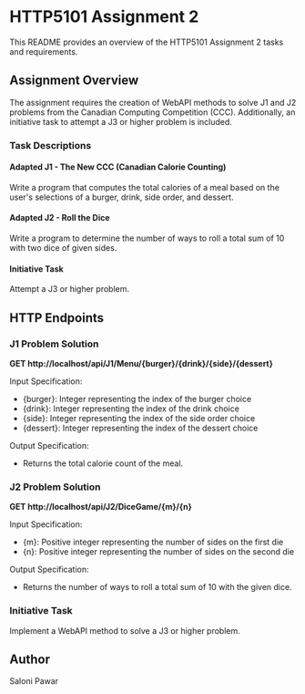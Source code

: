 # HTTP5101 Assignment 2

This README provides an overview of the HTTP5101 Assignment 2 tasks and requirements.

## Assignment Overview

The assignment requires the creation of WebAPI methods to solve J1 and J2 problems from the Canadian Computing Competition (CCC). Additionally, an initiative task to attempt a J3 or higher problem is included.

### Task Descriptions

#### Adapted J1 - The New CCC (Canadian Calorie Counting)
Write a program that computes the total calories of a meal based on the user's selections of a burger, drink, side order, and dessert.

#### Adapted J2 - Roll the Dice
Write a program to determine the number of ways to roll a total sum of 10 with two dice of given sides.

#### Initiative Task
Attempt a J3 or higher problem.

## HTTP Endpoints

### J1 Problem Solution

**GET http://localhost/api/J1/Menu/{burger}/{drink}/{side}/{dessert}**

Input Specification:
- {burger}: Integer representing the index of the burger choice
- {drink}: Integer representing the index of the drink choice
- {side}: Integer representing the index of the side order choice
- {dessert}: Integer representing the index of the dessert choice

Output Specification:
- Returns the total calorie count of the meal.

### J2 Problem Solution

**GET http://localhost/api/J2/DiceGame/{m}/{n}**

Input Specification:
- {m}: Positive integer representing the number of sides on the first die
- {n}: Positive integer representing the number of sides on the second die

Output Specification:
- Returns the number of ways to roll a total sum of 10 with the given dice.

### Initiative Task

Implement a WebAPI method to solve a J3 or higher problem.

## Author 
Saloni Pawar

